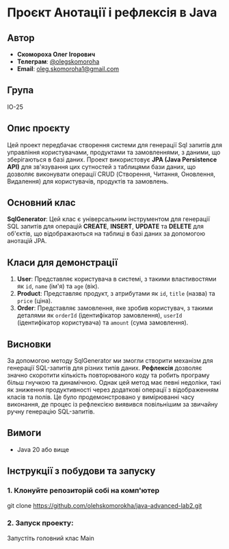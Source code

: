 # Проєкт Анотації і рефлексія в Java

## Автор
- **Скомороха Олег Ігорович**
- **Телеграм**: [@olegskomoroha](https://t.me/olegskomoroha)
- **Email**: [oleg.skomoroha1@gmail.com](mailto:oleg.skomoroha1@gmail.com)
  
## Група
  ІО-25

## Опис проєкту
  Цей проект передбачає створення системи для генерації Sql запитів для управління користувачами, продуктами та замовленнями, з даними, що зберігаються в базі даних.
Проект використовує **JPA (Java Persistence API)** для зв'язування цих сутностей з таблицями бази даних, що дозволяє виконувати операції CRUD (Створення, Читання, Оновлення, Видалення) для користувачів, продуктів та замовлень.

## Основний клас
  **SqlGenerator**: Цей клас є універсальним інструментом для генерації SQL запитів для операцій **CREATE**, **INSERT**, **UPDATE** та **DELETE** для об'єктів, що відображаються на таблиці в базі даних за допомогою анотацій JPA.

## Класи для демонстрації
  1. **User**: Представляє користувача в системі, з такими властивостями як `id`, `name` (ім'я) та `age` (вік).
  2. **Product**: Представляє продукт, з атрибутами як `id`, `title` (назва) та `price` (ціна).
  3. **Order**: Представляє замовлення, яке зробив користувач, з такими деталями як `orderId` (ідентифікатор замовлення), `userId` (ідентифікатор користувача) та `amount` (сума замовлення).
## Висновки 
  За допомогою методу SqlGenerator ми змогли створити механізм для генерації SQL-запитів для різних типів даних.
  **Рефлексія** дозволяє значно скоротити кількість повторюваного коду та робить програму більш гнучкою та динамічною. 
Однак цей метод має певні недоліки, такі як зниження продуктивності через додаткові операції з відображенням класів та полів.
Це було продемонстровано у вимірюванні часу виконання, де процес із рефлексією виявився повільнішим за звичайну ручну генерацію SQL-запитів.

## Вимоги
  - Java 20 або вище

## Інструкції з побудови та запуску

### 1. Клонуйте репозиторій собі на комп'ютер
<tab>git clone https://github.com/olehskomorokha/java-advanced-lab2.git<tab>
  
### 2. Запуск проекту: 
  Запустіть головний клас Main
